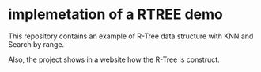 # implemetation of  a RTREE demo

This repository contains an example of R-Tree data structure with KNN and Search by range.

Also, the project shows in a website how the R-Tree is construct.



